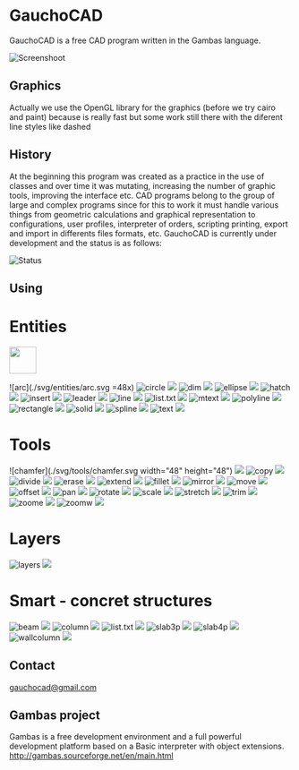 # GauchoCAD
GauchoCAD is a free CAD program written in the Gambas language.

![Screenshoot](./screen.png)

## Graphics
Actually we use the OpenGL library for the graphics (before we try cairo and paint) because is really fast but some work still there with the diferent line styles like dashed

## History
At the beginning this program was created as a practice in the use of classes and over time it was mutating, increasing the number of graphic tools, improving the interface etc.
CAD programs belong to the group of large and complex programs since for this to work it must handle various things from geometric calculations and graphical representation to configurations, user profiles, interpreter of orders, scripting printing, export and import in differents files formats, etc.
GauchoCAD is currently under development and the status is as follows:

![Status](./status.png)

## Using

# Entities
<img src="./svg/entities/arc.svg" width="48" height="48">

![arc](./svg/entities/arc.svg =48x)
![circle](./svg/entities/circle.svg) <img src="./svg/circle.svg">
![dim](./svg/entities/dim.svg) <img src="./svg/dim.svg">
![ellipse](./svg/entities/ellipse.svg) <img src="./svg/ellipse.svg">
![hatch](./svg/entities/hatch.svg) <img src="./svg/hatch.svg">
![insert](./svg/entities/insert.svg) <img src="./svg/insert.svg">
![leader](./svg/entities/leader.svg) <img src="./svg/leader.svg">
![line](./svg/entities/line.svg) <img src="./svg/line.svg">
![list.txt](./svg/entities/list.txt.svg) <img src="./svg/list.txt.svg">
![mtext](./svg/entities/mtext.svg) <img src="./svg/mtext.svg">
![polyline](./svg/entities/polyline.svg) <img src="./svg/polyline.svg">
![rectangle](./svg/entities/rectangle.svg) <img src="./svg/rectangle.svg">
![solid](./svg/entities/solid.svg) <img src="./svg/solid.svg">
![spline](./svg/entities/spline.svg) <img src="./svg/spline.svg">
![text](./svg/entities/text.svg) <img src="./svg/text.svg">

# Tools 
![chamfer](./svg/tools/chamfer.svg width="48" height="48") <img src="./svg/chamfer.svg">
![copy](./svg/tools/copy.svg) <img src="./svg/copy.svg">
![divide](./svg/tools/divide.svg) <img src="./svg/divide.svg">
![erase](./svg/tools/erase.svg) <img src="./svg/erase.svg">
![extend](./svg/tools/extend.svg) <img src="./svg/extend.svg">
![fillet](./svg/tools/fillet.svg) <img src="./svg/fillet.svg">
![mirror](./svg/tools/mirror.svg) <img src="./svg/mirror.svg">
![move](./svg/tools/move.svg) <img src="./svg/move.svg">
![offset](./svg/tools/offset.svg) <img src="./svg/offset.svg">
![pan](./svg/tools/pan.svg) <img src="./svg/pan.svg">
![rotate](./svg/tools/rotate.svg) <img src="./svg/rotate.svg">
![scale](./svg/tools/scale.svg) <img src="./svg/scale.svg">
![stretch](./svg/tools/stretch.svg) <img src="./svg/stretch.svg">
![trim](./svg/tools/trim.svg) <img src="./svg/trim.svg">
![zoome](./svg/tools/zoome.svg) <img src="./svg/zoome.svg">
![zoomw](./svg/tools/zoomw.svg) <img src="./svg/zoomw.svg">


# Layers
![layers](./svg/layers/layers.svg) <img src="./svg/layers.svg">

# Smart - concret structures
![beam](./svg/smart/beam.svg) <img src="./svg/beam.svg">
![column](./svg/smart/column.svg) <img src="./svg/column.svg">
![list.txt](./svg/smart/list.txt.svg) <img src="./svg/list.txt.svg">
![slab3p](./svg/smart/slab3p.svg) <img src="./svg/slab3p.svg">
![slab4p](./svg/smart/slab4p.svg) <img src="./svg/slab4p.svg">
![wallcolumn](./svg/smart/wallcolumn.svg) <img src="./svg/wallcolumn.svg">


## Contact
gauchocad@gmail.com

## Gambas project
Gambas is a free development environment and a full powerful development platform based on a Basic interpreter with object extensions.
http://gambas.sourceforge.net/en/main.html



